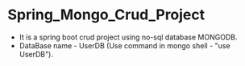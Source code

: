 # Spring_Mongo_Crud_Project

- It is a spring boot crud project using no-sql database MONGODB.
- DataBase name - UserDB (Use command in mongo shell - "use UserDB").
